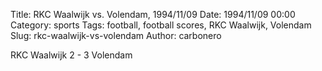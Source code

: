 Title: RKC Waalwijk vs. Volendam, 1994/11/09
Date: 1994/11/09 00:00
Category: sports
Tags: football, football scores, RKC Waalwijk, Volendam
Slug: rkc-waalwijk-vs-volendam
Author: carbonero


RKC Waalwijk 2 - 3 Volendam
